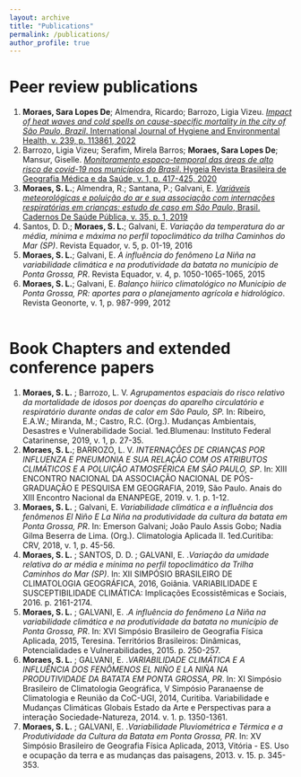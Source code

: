 ```yaml
---
layout: archive
title: "Publications"
permalink: /publications/
author_profile: true
---
```


Peer review publications
======
1. **Moraes, Sara Lopes De**; Almendra, Ricardo; Barrozo, Ligia Vizeu. [*Impact of heat waves and cold spells on cause-specific mortality in the city of São Paulo, Brazil*. International Journal of Hygiene and Environmental Health, v. 239, p. 113861, 2022](https://doi.org/10.1016/j.ijheh.2021.113861)  
2. Barrozo, Ligia Vizeu; Serafim, Mirela Barros; **Moraes, Sara Lopes De**; Mansur, Giselle. [*Monitoramento espaço-temporal das áreas de alto risco de covid-19 nos municípios do Brasil*. Hygeia Revista Brasileira de Geografia Médica e da Saúde, v. 1, p. 417-425, 2020](https://doi.org/10.14393/Hygeia0054547)
3. **Moraes, S. L.**; Almendra, R.; Santana, P.; Galvani, E. [*Variáveis meteorológicas e poluição do ar e sua associação com internações respiratórias em crianças: estudo de caso em São Paulo*, Brasil. Cadernos De Saúde Pública, v. 35, p. 1, 2019](https://doi.org/10.1590/0102-311X00101418)
4. Santos, D. D.; **Moraes, S. L.**; Galvani, E. *Variação da temperatura do ar média, mínima e máxima no perfil topoclimático da trilha Caminhos do Mar (SP)*. Revista Equador, v. 5, p. 01-19, 2016
5. **Moraes, S. L.**; Galvani, E. *A influência do fenômeno La Niña na variabilidade climática e na produtividade da batata no município de Ponta Grossa, PR*. Revista Equador, v. 4, p. 1050-1065-1065, 2015  
6. **Moraes, S. L.**; Galvani, E. *Balanço hiírico climatológico no Município de Ponta Grossa, PR: aportes para o planejamento agrícola e hidrológico*. Revista Geonorte, v. 1, p. 987-999, 2012   
&nbsp;
 

Book Chapters and extended conference papers
======
1. **Moraes, S. L.** ; Barrozo, L. V. *Agrupamentos espaciais do risco relativo da mortalidade de idosos por doenças do aparelho circulatório e respiratório durante ondas de calor em São Paulo, SP.* In: Ribeiro, E.A.W.; Miranda, M.; Castro, R.C. (Org.). Mudanças Ambientais, Desastres e Vulnerabilidade Social. 1ed.Blumenau: Instituto Federal Catarinense, 2019, v. 1, p. 27-35.
2. **Moraes, S. L.**; BARROZO, L. V. *INTERNAÇÕES DE CRIANÇAS POR INFLUENZA E PNEUMONIA E SUA RELAÇÃO COM OS ATRIBUTOS CLIMÁTICOS E A POLUIÇÃO ATMOSFÉRICA EM SÃO PAULO, SP*. In: XIII ENCONTRO NACIONAL DA ASSOCIAÇÃO NACIONAL DE PÓS-GRADUAÇÃO E PESQUISA EM GEOGRAFIA, 2019, São Paulo. Anais do XIII Encontro Nacional da ENANPEGE, 2019. v. 1. p. 1-12.
3. **Moraes, S. L.** ; Galvani, E. *Variabilidade climática e a influência dos fenômenos El Niño E La Niña na produtividade da cultura da batata em Ponta Grossa, PR*. In: Emerson Galvani; João Paulo Assis Gobo; Nadia Gilma Beserra de Lima. (Org.). Climatologia Aplicada II. 1ed.Curitiba: CRV, 2018, v. 1, p. 45-56.
4. **Moraes, S. L.** ; SANTOS, D. D. ; GALVANI, E. .*Variação da umidade relativa do ar média e mínima no perfil topoclimático da Trilha Caminhos do Mar (SP)*. In: XII SIMPÓSIO BRASILEIRO DE CLIMATOLOGIA GEOGRÁFICA, 2016, Goiânia. VARIABILIDADE E SUSCEPTIBILIDADE CLIMÁTICA: Implicações Ecossistêmicas e Sociais, 2016. p. 2161-2174.
5. **Moraes, S. L.** ; GALVANI, E. .*A influência do fenômeno La Niña na variabilidade climática e na produtividade da batata no município de Ponta Grossa, PR*. In: XVI Simpósio Brasileiro de Geografia Física Aplicada, 2015, Teresina. Territórios Brasileiros: Dinâmicas, Potencialidades e Vulnerabilidades, 2015. p. 250-257.
6. **Moraes, S. L.** ; GALVANI, E. .*VARIABILIDADE CLIMÁTICA E A INFLUÊNCIA DOS FENÔMENOS EL NIÑO E LA NIÑA NA PRODUTIVIDADE DA BATATA EM PONTA GROSSA, PR*. In: XI Simpósio Brasileiro de Climatologia Geográfica, V Simpósio Paranaense de Climatologia e Reunião da CoC-UGI, 2014, Curitiba. Variabilidade e Mudanças Climáticas Globais Estado da Arte e Perspectivas para a interação Sociedade-Natureza, 2014. v. 1. p. 1350-1361.
7. **Moraes, S. L.** ; GALVANI, E. .*Variabilidade Pluviométrica e Térmica e a Produtividade da Cultura da Batata em Ponta Grossa, PR*. In: XV Simpósio Brasileiro de Geografia Física Aplicada, 2013, Vitória - ES. Uso e ocupação da terra e as mudanças das paisagens, 2013. v. 15. p. 345-353.
